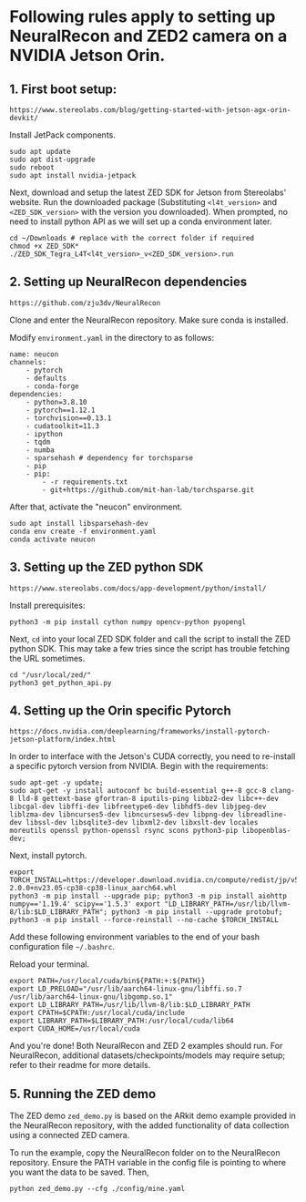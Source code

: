 # Following rules apply to setting up NeuralRecon and ZED2 camera on a NVIDIA Jetson Orin. 

## 1. First boot setup: 

`https://www.stereolabs.com/blog/getting-started-with-jetson-agx-orin-devkit/`

Install JetPack components.  

```
sudo apt update 
sudo apt dist-upgrade 
sudo reboot 
sudo apt install nvidia-jetpack 
```
Next, download and setup the latest ZED SDK for Jetson from Stereolabs' website. Run the downloaded package (Substituting `<l4t_version>` and `<ZED_SDK_version>` with the version you downloaded). When prompted, no need to install python API as we will set up a conda environment later. 

```
cd ~/Downloads # replace with the correct folder if required 
chmod +x ZED_SDK* 
./ZED_SDK_Tegra_L4T<l4t_version>_v<ZED_SDK_version>.run  
```

## 2. Setting up NeuralRecon dependencies 

`https://github.com/zju3dv/NeuralRecon`

Clone and enter the NeuralRecon repository. Make sure conda is installed. 

Modify `environment.yaml` in the directory to as follows: 
 
```
name: neucon 
channels: 
    - pytorch 
    - defaults 
    - conda-forge 
dependencies: 
    - python=3.8.10
    - pytorch==1.12.1
    - torchvision==0.13.1 
    - cudatoolkit=11.3 
    - ipython 
    - tqdm 
    - numba 
    - sparsehash # dependency for torchsparse 
    - pip 
    - pip: 
        - -r requirements.txt 
        - git+https://github.com/mit-han-lab/torchsparse.git 
```

After that, activate the "neucon" environment. 
 
```
sudo apt install libsparsehash-dev
conda env create -f environment.yaml 
conda activate neucon 
```

## 3. Setting up the ZED python SDK 

`https://www.stereolabs.com/docs/app-development/python/install/`

Install prerequisites: 

```
python3 -m pip install cython numpy opencv-python pyopengl
```

Next, `cd` into your local ZED SDK folder and call the script to install the ZED python SDK. This may take a few tries since the script has trouble fetching the URL sometimes. 

```
cd "/usr/local/zed/" 
python3 get_python_api.py 
```

## 4. Setting up the Orin specific Pytorch

`https://docs.nvidia.com/deeplearning/frameworks/install-pytorch-jetson-platform/index.html`

In order to interface with the Jetson's CUDA correctly, you need to re-install a specific pytorch version from NVIDIA. Begin with the requirements:

```
sudo apt-get -y update; 
sudo apt-get -y install autoconf bc build-essential g++-8 gcc-8 clang-8 lld-8 gettext-base gfortran-8 iputils-ping libbz2-dev libc++-dev libcgal-dev libffi-dev libfreetype6-dev libhdf5-dev libjpeg-dev liblzma-dev libncurses5-dev libncursesw5-dev libpng-dev libreadline-dev libssl-dev libsqlite3-dev libxml2-dev libxslt-dev locales moreutils openssl python-openssl rsync scons python3-pip libopenblas-dev;
```

Next, install pytorch.

```
export TORCH_INSTALL=https://developer.download.nvidia.cn/compute/redist/jp/v511/pytorch/torch-2.0.0+nv23.05-cp38-cp38-linux_aarch64.whl
python3 -m pip install --upgrade pip; python3 -m pip install aiohttp numpy=='1.19.4' scipy=='1.5.3' export "LD_LIBRARY_PATH=/usr/lib/llvm-8/lib:$LD_LIBRARY_PATH"; python3 -m pip install --upgrade protobuf; python3 -m pip install --force-reinstall --no-cache $TORCH_INSTALL
```

Add these following environment variables to the end of your bash configuration file `~/.bashrc`.

Reload your terminal.

```
export PATH=/usr/local/cuda/bin${PATH:+:${PATH}} 
export LD_PRELOAD="/usr/lib/aarch64-linux-gnu/libffi.so.7 /usr/lib/aarch64-linux-gnu/libgomp.so.1" 
export LD_LIBRARY_PATH=/usr/lib/llvm-8/lib:$LD_LIBRARY_PATH 
export CPATH=$CPATH:/usr/local/cuda/include 
export LIBRARY_PATH=$LIBRARY_PATH:/usr/local/cuda/lib64 
export CUDA_HOME=/usr/local/cuda 
```

And you're done! Both NeuralRecon and ZED 2 examples should run. For NeuralRecon, additional datasets/checkpoints/models may require setup; refer to their readme for more details.

## 5. Running the ZED demo

The ZED demo `zed_demo.py` is based on the ARkit demo example provided in the NeuralRecon repository, with the added functionality of data collection using a connected ZED camera.

To run the example, copy the NeuralRecon folder on to the NeuralRecon repository. Ensure the PATH variable in the config file is pointing to where you want the data to be saved. Then,
```
python zed_demo.py --cfg ./config/mine.yaml
```